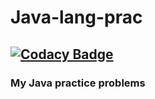 # Java-lang-prac
## [![Codacy Badge](https://app.codacy.com/project/badge/Grade/2bd96a5c095f41c0bb18f4cc0af7849a)](https://www.codacy.com/gh/Sapt-pal/Java-lang-prac/dashboard)
### My Java practice problems
